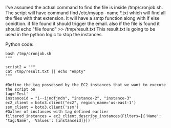 I've assumed the actual command to find the file is inside /tmp/cronjob.sh.  The script will have command find /etc/myapp -name *.txt which will find all the files with that extension.
It will have a smtp function along with if else conidtion. if file found it should trigger the email. also if the file is found it should echo "file found" >> /tmp/result.txt
This result.txt is going to be used in the python logic to stop the instances.

Python code:
``` script = """
bash /tmp/cronjob.sh
"""

script2 = """
cat /tmp/result.txt || echo "empty"
"""

#Define the tag possessed by the EC2 instances that we want to execute the script on
tag='Test'
instanceid = "i--ijndfjndn", "instance-2", "instance-3"
ec2_client = boto3.client("ec2", region_name='us-east-1')
ssm_client = boto3.client('ssm')
#Gather of instances with tag defined earlier
filtered_instances = ec2_client.describe_instances(Filters=[{'Name': 'tag:Name', 'Values': [instanceid]}])```
